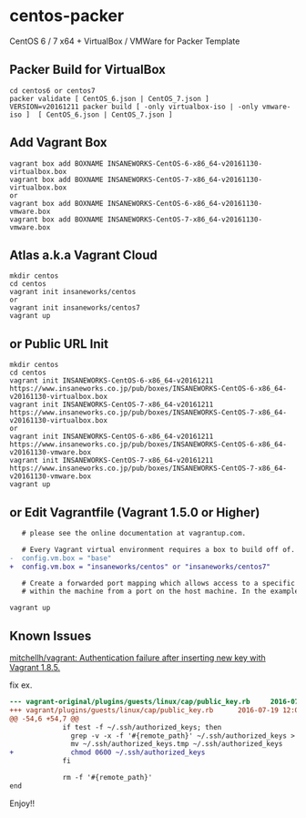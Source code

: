 centos-packer
=============

CentOS 6 / 7 x64 + VirtualBox / VMWare for Packer Template

## Packer Build for VirtualBox

```
cd centos6 or centos7
packer validate [ CentOS_6.json | CentOS_7.json ]
VERSION=v20161211 packer build [ -only virtualbox-iso | -only vmware-iso ]  [ CentOS_6.json | CentOS_7.json ]
```

## Add Vagrant Box

```
vagrant box add BOXNAME INSANEWORKS-CentOS-6-x86_64-v20161130-virtualbox.box
vagrant box add BOXNAME INSANEWORKS-CentOS-7-x86_64-v20161130-virtualbox.box
or
vagrant box add BOXNAME INSANEWORKS-CentOS-6-x86_64-v20161130-vmware.box
vagrant box add BOXNAME INSANEWORKS-CentOS-7-x86_64-v20161130-vmware.box
```

## Atlas a.k.a Vagrant Cloud

```
mkdir centos
cd centos
vagrant init insaneworks/centos
or
vagrant init insaneworks/centos7
vagrant up
```


## or Public URL Init

```
mkdir centos
cd centos
vagrant init INSANEWORKS-CentOS-6-x86_64-v20161211 https://www.insaneworks.co.jp/pub/boxes/INSANEWORKS-CentOS-6-x86_64-v20161130-virtualbox.box
vagrant init INSANEWORKS-CentOS-7-x86_64-v20161211 https://www.insaneworks.co.jp/pub/boxes/INSANEWORKS-CentOS-7-x86_64-v20161130-virtualbox.box
or
vagrant init INSANEWORKS-CentOS-6-x86_64-v20161211 https://www.insaneworks.co.jp/pub/boxes/INSANEWORKS-CentOS-6-x86_64-v20161130-vmware.box
vagrant init INSANEWORKS-CentOS-7-x86_64-v20161211 https://www.insaneworks.co.jp/pub/boxes/INSANEWORKS-CentOS-7-x86_64-v20161130-vmware.box
vagrant up
```

## or Edit Vagrantfile (Vagrant 1.5.0 or Higher)

```diff
   # please see the online documentation at vagrantup.com.

   # Every Vagrant virtual environment requires a box to build off of.
-  config.vm.box = "base"
+  config.vm.box = "insaneworks/centos" or "insaneworks/centos7"

   # Create a forwarded port mapping which allows access to a specific port
   # within the machine from a port on the host machine. In the example below,
```

```
vagrant up
```

## Known Issues

[mitchellh/vagrant: Authentication failure after inserting new key with Vagrant 1.8.5.](https://github.com/mitchellh/vagrant/issues/7610)

fix ex.
```diff
--- vagrant-original/plugins/guests/linux/cap/public_key.rb     2016-07-19 12:06:56.575045974 -0500
+++ vagrant/plugins/guests/linux/cap/public_key.rb      2016-07-19 12:07:34.303376009 -0500
@@ -54,6 +54,7 @@
             if test -f ~/.ssh/authorized_keys; then
               grep -v -x -f '#{remote_path}' ~/.ssh/authorized_keys > ~/.ssh/authorized_keys.tmp
               mv ~/.ssh/authorized_keys.tmp ~/.ssh/authorized_keys
+              chmod 0600 ~/.ssh/authorized_keys
             fi

             rm -f '#{remote_path}'
end
```

Enjoy!!

